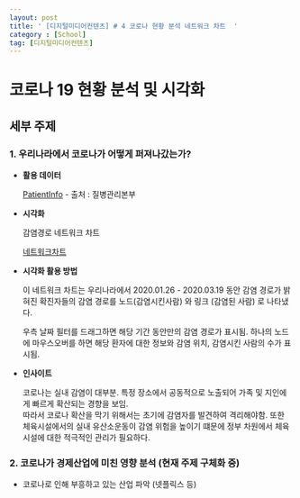 ```yaml
---
layout: post
title: ' [디지털미디어컨텐츠] # 4 코로나 현황 분석 네트워크 차트  '
category : [School]
tag: [디지털미디어컨텐츠]
---
```


# 코로나 19 현황 분석 및 시각화 


## 세부 주제 


### 1. 우리나라에서 코로나가 어떻게 퍼져나갔는가? 


* **활용 데이터** 
  
  [PatientInfo](https://drive.google.com/open?id=1Zcl4g_fu13_BHdO0JtQsU6y8dlTfz9d0) - 출처 : 질병관리본부 

* **시각화** 

  감염경로 네트워크 차트 
  
  [네트워크차트](https://drive.google.com/uc?id=1miPt1HdaHQ-lbj09yY3pB-YopPq9y67B)

* **시각화 활용 방법** 

  이 네트워크 차트는 우리나라에서 2020.01.26 - 2020.03.19 동안 감염 경로가 밝혀진 확진자들의 감염 경로를 노드(감염시킨사람) 와 링크 (감염된 사람) 로 나타냈다. 
  
  우측 날짜 필터를 드래그하면 해당 기간 동안만의 감염 경로가 표시됨. 
  하나의 노드에 마우스오버를 하면 해당 환자에 대한 정보와 감염 위치, 감염시킨 사람의 수가 표시됨. 
  
  

* **인사이트**
  
  코로나는 실내 감염이 대부분. 특정 장소에서 공동적으로 노출되어 가족 및 지인에게 빠르게 확산되는 경향을 보임.  
  따라서 코로나 확산을 막기 위해서는 초기에 감염자를 발견하여 격리해야함. 또한 체육시설에서의 실내 유산소운동이 감염 위험을 높이기 떄문에 정부 차원에서 체육시설에 대한 적극적인 관리가 필요하다. 
    



### 2. 코로나가 경제산업에 미친 영향 분석 (현재 주제 구체화 중)


* 코로나로 인해 부흥하고 있는 산업 파악 (넷플릭스 등)

















